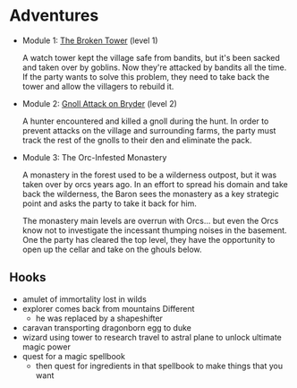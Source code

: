 # Adventures

- Module 1: [The Broken Tower](broken-tower) (level 1)

  A watch tower kept the village safe from bandits, but it's been sacked and taken over by goblins. Now they're attacked by bandits all the time. If the party wants to solve this problem, they need to take back the tower and allow the villagers to rebuild it. 

- Module 2: [Gnoll Attack on Bryder](gnoll-attack) (level 2)

  A hunter encountered and killed a gnoll during the hunt. In order to prevent attacks on the village and surrounding farms, the party must track the rest of the gnolls to their den and eliminate the pack. 
  
- Module 3: The Orc-Infested Monastery

  A monastery in the forest used to be a wilderness outpost, but it was taken over by orcs years ago. In an effort to spread his domain and take back the wilderness, the Baron sees the monastery as a key strategic point and asks the party to take it back for him. 
  
  The monastery main levels are overrun with Orcs... but even the Orcs know not to investigate the incessant thumping noises in the basement. One the party has cleared the top level, they have the opportunity to open up the cellar and take on the ghouls below. 
  
## Hooks

- amulet of immortality lost in wilds
- explorer comes back from mountains Different
  - he was replaced by a shapeshifter
- caravan transporting dragonborn egg to duke
- wizard using tower to research travel to astral plane to unlock ultimate magic power
- quest for a magic spellbook
  - then quest for ingredients in that spellbook to make things that you want